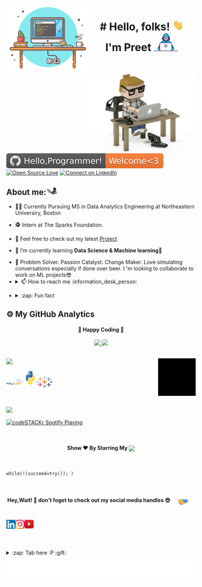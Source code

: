 <img align="left" height="180px" src="https://github.com/ynpreet/Ynpreet/blob/main/images/Capture.png" alt="image" />

<img align="right" alt="GIF"  width="300px" src="https://github.com/ynpreet/Ynpreet/blob/main/images/giphy.webp" />


<h1 align="center"># Hello, folks! <img src="https://github.com/ynpreet/Ynpreet/blob/main/images/wave.gif" width="30px"><br> I'm Preet 
<img src="https://github.com/ynpreet/Ynpreet/blob/main/images/Developer.gif" width="65px"></h1><br><br>
<!--  <center><a href="https://www.linkedin.com/in/anikethsukhtankar/">
  <img align="center" alt="Aniketh's LinkedIn" width="22px" src="https://cdn.jsdelivr.net/npm/simple-icons@v3/icons/linkedin.svg" />
</a>
<a href="https://www.instagram.com/thatgoanguy/">
  <img align="center" alt="Aniketh's Instagram" width="22px" src="https://cdn.jsdelivr.net/npm/simple-icons@v3/icons/instagram.svg" />
</a>
<a href="https://www.facebook.com/thegoanguy/">
  <img align="center" alt="Aniketh's Instagram" width="22px" src="https://cdn.jsdelivr.net/npm/simple-icons@v3/icons/facebook.svg" />
</a>
  </center>
<br> -->


[![Hello programmer Welcome to my profile](https://github.com/ynpreet/Ynpreet/blob/main/images/Hello%2CProgrammer!-Welcome_3-orange.svg)](https://github.com/ynpreet)  [![Open Source Love](https://badges.frapsoft.com/os/v2/open-source.svg?v=103)](https://github.com/ynpreet)  [![Connect on LinkedIn](https://img.shields.io/badge/--linkedin?label=LinkedIn&logo=LinkedIn&style=social)](https://www.linkedin.com/in/preetmehta//)

<!-- <br><br>
<br><img align="right" alt="GIF" src="https://i.pinimg.com/originals/e4/26/70/e426702edf874b181aced1e2fa5c6cde.gif" />
 -->
## About me:<img src="https://github.com/ynpreet/Ynpreet/blob/main/images/68747470733a2f2f6d656469612e67697068792e636f6d2f6d656469612f57556c706c634d704f43456d5447427442572f67697068792e676966.gif" width="30"> 

- 🧑‍🎓 Currently Pursuing MS in Data Analytics Engineering at Northeastern Universiry, Boston
 
- 🕵 Intern at The Sparks Foundation.

- 🔭 Feel free to check out my latest [Project](https://github.com/ynpreet/thesparksfoundation-projects)

- 🌱 I’m currently learning **Data Science & Machine learning🤩**

- <summary> 💬 Problem Solver. Passion Catalyst. Change Maker. Love simulating conversations especially if done over beer. I 'm looking to collaborate to work on ML projects😎 </summary>   

- <details> <summary> 📫 How to reach me :information_desk_person: </summary><a href="mailto:preetmehta1995@gmail.com"> <img src="https://github.com/ynpreet/Ynpreet/blob/main/images/gmail.png" width="22px"/> </a><a href="https://wa.me/919408377842" target="blank"><img align="center" src="https://github.com/ynpreet/Ynpreet/blob/main/images/5ae21cc526c97415d3213554.png" width="40x" /></a>
</details>

- <details> <summary>:zap: Fun fact</summary> 1. Google uses about 1,000 computers to answer every single search query.<br>2. By 2025, the Data Science analytics sector in India is estimated to grow eightfold, reaching $16 billion.<br>3. Data Scientists and Data Analysts are NOT the Same<br>4. You do Not Need to be a Tech Savvy or Hold a PhD to Learn Data Science<br>5. Data Science is Not Just Excel Sheets<br>6. Data Science Competitions and Real Life Projects are Different<br>7. Data Science Field has Different Roles, Not just Data Scientists<br>8. Data Science Needs Great Communication Skills<br>9. Data Science is Not for Everyone<br>10. Less than 0.5% of all data we create is ever analysed and used.
</details>


## :gear: My GitHub Analytics
<div align="center">
  <h4> 
    🏃 Happy Coding 🏃 
  </h4>
</div>
<p align="center">
  <a href="https://github.com/ynpreet">
    <img height="180em" src="https://github-readme-stats.vercel.app/api?username=ynpreet&count_private=true&theme=algolia&hide_border=true&show_icons=true&include_all_commits=true"/>
    <img height="180em" src="https://github-readme-stats.vercel.app/api/top-langs/?username=ynpreet&theme=algolia&hide_border=true&langs_count=9&layout=compact"/>
  </a>
</p>


<br>

<img height="25" src="https://github.com/ynpreet/Ynpreet/blob/main/images/Languages%20and%20%20tools-%20%F0%9F%93%9A-green.svg" />
<img align="right" alt="GIF"  width="100px" src="https://github.com/ynpreet/Ynpreet/blob/main/images/giphy%20(1).gif" />
<p align="left"><img src="https://github.com/ynpreet/Ynpreet/blob/main/images/mysql-original-wordmark.svg" alt="mysql" width="45" height="30"/>  <img src="https://github.com/ynpreet/Ynpreet/blob/main/images/python-original.svg" alt="python" width="30" height="45"/><img src="https://github.com/ynpreet/Ynpreet/blob/main/images/tableau-software.svg" width="45" height="30"/>  
 </p>
 

<br>



<br>
<img height="27" src="https://github.com/ynpreet/Ynpreet/blob/main/images/Spotify%20Playing%20-%20%F0%9F%8E%A7-yellow.svg" />

[<img src="https://now-playing-codestackr.vercel.app/api/spotify-playing" alt="codeSTACKr Spotify Playing" width="350" />](https://open.spotify.com/artist/1Xyo4u8uXC1ZmMpatF05PJ)

<br>

<h4 align="center">Show ❤️ By Starring My <a href='https://github.com/ynpreet'><img align='center'  height="22" src="https://github.com/ynpreet/Ynpreet/blob/main/images/Repos!%F0%9F%98%8A-purple.svg" /></a></h4>

<br>


```python3
while(!(succeed=try()); )
```
<br>
 <h4 align="center">Hey,Wait! 👋 don't foget to check out my social media handles 😎<img align="center" src="https://github.com/ynpreet/Ynpreet/blob/main/images/Handshake.gif" height="30px"></h4> <br>

<a href="https://www.linkedin.com/in/preetmehta/">
  <img align="left" src="https://github.com/ynpreet/Ynpreet/blob/main/images/Linkedin%20(1).svg" alt="kushal's linkedin" width="24px" />
</a>  
 
<a href="https://www.instagram.com/ynpreet/" target="blank">
  <img align="left" src="https://github.com/ynpreet/Ynpreet/blob/main/images/Instagram%20(1).svg" alt="instagram" width="24px" />
</a>

<a href="https://www.youtube.com/channel/UCCcw6HxUkkfrlKn7-6SszDQ/featured" target="blank">
  <img align="left" src="https://github.com/ynpreet/Ynpreet/blob/main/images/youtube-logo-icon-png-svg.png" alt="youtube"  width="25px" height='23.5' />
</a>

<br><br><br>

<details>
  <summary>:zap: Tab here :P :gift:</summary>
<p align="center"><img src="https://github.com/ynpreet/Ynpreet/blob/main/images/tenor.gif" width="50"></p> 
  <img align="right" src="https://github.com/ynpreet/Ynpreet/blob/main/images/89112043-60fe4d80-d412-11ea-920f-aa722997007a.gif" alt="Coder GIF" width="150" height="100">
</details>  
<img align='center'  height="70" alt="Thanks" width="100%" src="https://github.com/ynpreet/Ynpreet/blob/main/images/marquee.svg"/> 

<!-- ### Spotify Playing 🎧  ––>

<!--[<img src="https://now-playing-beige-ten.vercel.app/api/spotify-playing" alt="Spotify Now Playing" width="350" />(https://open.spotify.com/user/31s7xanqwwzldh72zkvp5km2nqn4)––>

<details>
  <summary>:zap: Most used languages</summary>

<p><img align="left" src="https://github.com/ynpreet/Ynpreet/blob/main/images/68747470733a2f2f6769746875622d726561646d652d73746174732e76657263656c2e6170702f6170692f746f702d6c616e67732f3f757365726e616d653d6b757368616c3939372d646173266c61796f75743d636f6d7061637426686964653d68.svg" /></p>
</details> 
